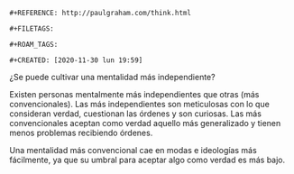 ```{=org}
#+REFERENCE: http://paulgraham.com/think.html
```
```{=org}
#+FILETAGS: 
```
```{=org}
#+ROAM_TAGS: 
```
```{=org}
#+CREATED: [2020-11-30 lun 19:59]
```
¿Se puede cultivar una mentalidad más independiente?

Existen personas mentalmente más independientes que otras (más
convencionales). Las más independientes son meticulosas con lo que
consideran verdad, cuestionan las órdenes y son curiosas. Las más
convencionales aceptan como verdad aquello más generalizado y tienen
menos problemas recibiendo órdenes.

Una mentalidad más convencional cae en modas e ideologías más
fácilmente, ya que su umbral para aceptar algo como verdad es más bajo.
